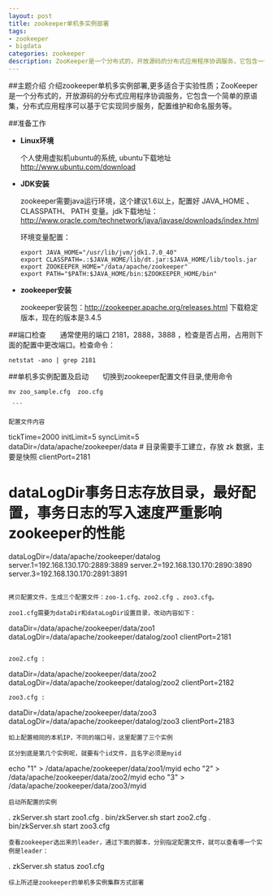 ```yaml
---
layout: post
title: zookeeper单机多实例部署
tags:
- zookeeper
- bigdata
categories: zookeeper
description: ZooKeeper是一个分布式的，开放源码的分布式应用程序协调服务，它包含一个简单的原语集，分布式应用程序可以基于它实现同步服务，配置维护和命名服务等。
---
```

##主题介绍
介绍zookeeper单机多实例部署,更多适合于实验性质；ZooKeeper是一个分布式的，开放源码的分布式应用程序协调服务，它包含一个简单的原语集，分布式应用程序可以基于它实现同步服务，配置维护和命名服务等。

<!-- more -->
##准备工作
- **Linux环境**

    个人使用虚拟机ubuntu的系统, ubuntu下载地址  http://www.ubuntu.com/download

- **JDK安装**

    zookeeper需要java运行环境，这个建议1.6以上，配置好 JAVA_HOME 、CLASSPATH、 PATH 变量。jdk下载地址：http://www.oracle.com/technetwork/java/javase/downloads/index.html

    环境变量配置：
    ```
    export JAVA_HOME="/usr/lib/jvm/jdk1.7.0_40"
    export CLASSPATH=.:$JAVA_HOME/lib/dt.jar:$JAVA_HOME/lib/tools.jar
    export ZOOKEEPER_HOME="/data/apache/zookeeper"
    export PATH="$PATH:$JAVA_HOME/bin:$ZOOKEEPER_HOME/bin"
    
    ```
- **zookeeper安装**
 
    zookeeper安装包：http://zookeeper.apache.org/releases.html 下载稳定版本，现在的版本是3.4.5


##端口检查
&nbsp;&nbsp;&nbsp;&nbsp;&nbsp;&nbsp;通常使用的端口 2181，2888，3888 ，检查是否占用，占用则下面的配置中更改端口。检查命令：

    netstat -ano | grep 2181
   
##单机多实例配置及启动
&nbsp;&nbsp;&nbsp;&nbsp;&nbsp;&nbsp;切换到zookeeper配置文件目录,使用命令
   ```
  mv zoo_sample.cfg  zoo.cfg
    
    ```
    
配置文件内容

 ```
 tickTime=2000
 initLimit=5
 syncLimit=5
 dataDir=/data/apache/zookeeper/data  # 目录需要手工建立，存放 zk 数据，主要是快照
 clientPort=2181
 # dataLogDir事务日志存放目录，最好配置，事务日志的写入速度严重影响zookeeper的性能
 dataLogDir=/data/apache/zookeeper/datalog
 server.1=192.168.130.170:2889:3889
 server.2=192.168.130.170:2890:3890
 server.3=192.168.130.170:2891:3891
    
  ```
    
 拷贝配置文件，生成三个配置文件：zoo-1.cfg、zoo2.cfg 、zoo3.cfg。

  zoo1.cfg需要为dataDir和dataLogDir设置目录，改动内容如下：
```
dataDir=/data/apache/zookeeper/data/zoo1
dataLogDir=/data/apache/zookeeper/datalog/zoo1
clientPort=2181
    
```
    
zoo2.cfg :

 ```
dataDir=/data/apache/zookeeper/data/zoo2
dataLogDir=/data/apache/zookeeper/datalog/zoo2
clientPort=2182
    
```
zoo3.cfg :

 ```
dataDir=/data/apache/zookeeper/data/zoo3
dataLogDir=/data/apache/zookeeper/datalog/zoo3
clientPort=2183
    
```
如上配置相同的本机IP，不同的端口号，这里配置了三个实例

区分到底是第几个实例呢，就要有个id文件，且名字必须是myid
 ```
echo "1" > /data/apache/zookeeper/data/zoo1/myid
echo "2" > /data/apache/zookeeper/data/zoo2/myid
echo "3" > /data/apache/zookeeper/data/zoo3/myid
    
```
启动所配置的实例
```
. zkServer.sh start zoo1.cfg 
. bin/zkServer.sh start zoo2.cfg 
. bin/zkServer.sh start zoo3.cfg
```
查看zookeeper选出来的leader，通过下面的脚本，分别指定配置文件，就可以查看哪一个实例是leader：
```
. zkServer.sh status zoo1.cfg 
```
综上所述是zookeeper的单机多实例集群方式部署
